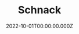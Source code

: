 ---
title: "Schnack"
website: "https://schnack.cool/"
description: "Schnack is a simple Disqus-like drop-in commenting system written in JavaScript."
date: 2022-10-01T00:00:00.000Z
draft: false
category: ["Feedback"]
---